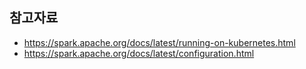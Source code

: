 


## 참고자료 ##

*  https://spark.apache.org/docs/latest/running-on-kubernetes.html
*  https://spark.apache.org/docs/latest/configuration.html
